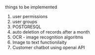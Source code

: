things to be implemented

1. user permissions
2. user groups
3. POSTGRESQL
4. auto deletion of records after a month
5. OCR - image recognition algoritms 
6. Image to text functionilaity 
7. Customer chatbot using openai API
